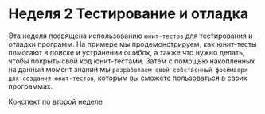 Неделя 2
Тестирование и отладка
==========================

Эта неделя посвящена использованию `юнит-тестов` для тестирования и отладки программ. 
На примере мы продемонстрируем, как юнит-тесты помогают в поиске и устранении ошибок, а также что нужно делать, чтобы покрыть свой код юнит-тестами. 
Затем с помощью накопленных на данный момент знаний мы `разработаем свой собственный фреймворк для создания юнит-тестов`, 
которым вы сможете пользоваться в своих программах.

[Конспект](./konspect.pdf) по второй неделе